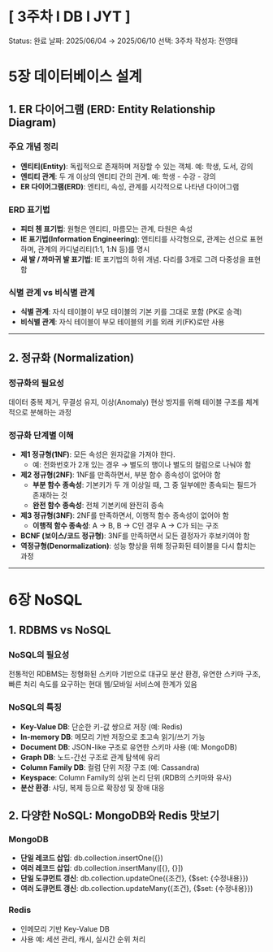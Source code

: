 # [ 3주차 l DB l JYT ]

Status: 완료
날짜: 2025/06/04 → 2025/06/10
선택: 3주차
작성자: 전영태

# **5장 데이터베이스 설계**

## **1. ER 다이어그램 (ERD: Entity Relationship Diagram)**

### **주요 개념 정리**

- **엔티티(Entity)**: 독립적으로 존재하며 저장할 수 있는 객체. 예: 학생, 도서, 강의
- **엔티티 관계**: 두 개 이상의 엔티티 간의 관계. 예: 학생 - 수강 - 강의
- **ER 다이어그램(ERD)**: 엔티티, 속성, 관계를 시각적으로 나타낸 다이어그램

### **ERD 표기법**

- **피터 첸 표기법**: 원형은 엔티티, 마름모는 관계, 타원은 속성
- **IE 표기법(Information Engineering)**: 엔티티를 사각형으로, 관계는 선으로 표현하며, 관계의 카디널리티(1:1, 1:N 등)를 명시
- **새 발 / 까마귀 발 표기법**: IE 표기법의 하위 개념. 다리를 3개로 그려 다중성을 표현함

### **식별 관계 vs 비식별 관계**

- **식별 관계**: 자식 테이블이 부모 테이블의 기본 키를 그대로 포함 (PK로 승격)
- **비식별 관계**: 자식 테이블이 부모 테이블의 키를 외래 키(FK)로만 사용

---

## **2. 정규화 (Normalization)**

### **정규화의 필요성**

데이터 중복 제거, 무결성 유지, 이상(Anomaly) 현상 방지를 위해 테이블 구조를 체계적으로 분해하는 과정

### **정규화 단계별 이해**

- **제1 정규형(1NF)**: 모든 속성은 원자값을 가져야 한다.
    - 예: 전화번호가 2개 있는 경우 → 별도의 행이나 별도의 컬럼으로 나눠야 함
- **제2 정규형(2NF)**: 1NF를 만족하면서, 부분 함수 종속성이 없어야 함
    - **부분 함수 종속성**: 기본키가 두 개 이상일 때, 그 중 일부에만 종속되는 필드가 존재하는 것
    - **완전 함수 종속성**: 전체 기본키에 완전히 종속
- **제3 정규형(3NF)**: 2NF를 만족하면서, 이행적 함수 종속성이 없어야 함
    - **이행적 함수 종속성**: A → B, B → C인 경우 A → C가 되는 구조
- **BCNF (보이스/코드 정규형)**: 3NF를 만족하면서 모든 결정자가 후보키여야 함
- **역정규형(Denormalization)**: 성능 향상을 위해 정규화된 테이블을 다시 합치는 과정

---

# **6장 NoSQL**

## **1. RDBMS vs NoSQL**

### **NoSQL의 필요성**

전통적인 RDBMS는 정형화된 스키마 기반으로 대규모 분산 환경, 유연한 스키마 구조, 빠른 처리 속도를 요구하는 현대 웹/모바일 서비스에 한계가 있음

### **NoSQL의 특징**

- **Key-Value DB**: 단순한 키-값 쌍으로 저장 (예: Redis)
- **In-memory DB**: 메모리 기반 저장으로 초고속 읽기/쓰기 가능
- **Document DB**: JSON-like 구조로 유연한 스키마 사용 (예: MongoDB)
- **Graph DB**: 노드-간선 구조로 관계 탐색에 유리
- **Column Family DB**: 컬럼 단위 저장 구조 (예: Cassandra)
- **Keyspace**: Column Family의 상위 논리 단위 (RDB의 스키마와 유사)
- **분산 환경**: 샤딩, 복제 등으로 확장성 및 장애 대응

## **2. 다양한 NoSQL: MongoDB와 Redis 맛보기**

### **MongoDB**

- **단일 레코드 삽입**: db.collection.insertOne({})
- **여러 레코드 삽입**: db.collection.insertMany([{}, {}])
- **단일 도큐먼트 갱신**: db.collection.updateOne({조건}, {$set: {수정내용}})
- **여러 도큐먼트 갱신**: db.collection.updateMany({조건}, {$set: {수정내용}})

### **Redis**

- 인메모리 기반 Key-Value DB
- 사용 예: 세션 관리, 캐시, 실시간 순위 처리